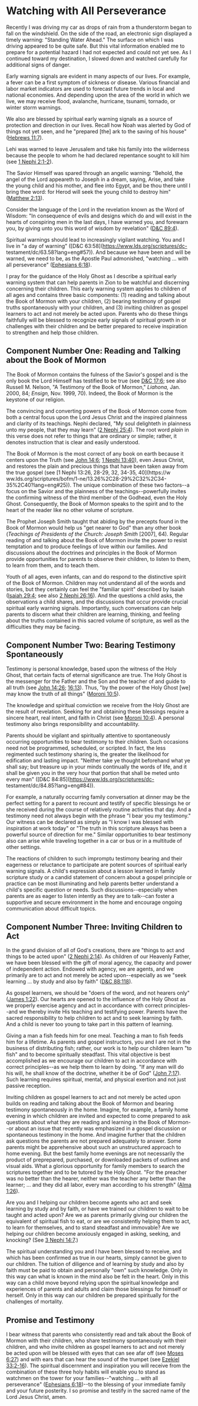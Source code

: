 # Watching with All Perseverance

Recently I was driving my car as drops of rain from a thunderstorm began to
fall on the windshield. On the side of the road, an electronic sign displayed
a timely warning: "Standing Water Ahead." The surface on which I was driving
appeared to be quite safe. But this vital information enabled me to prepare
for a potential hazard I had not expected and could not yet see. As I
continued toward my destination, I slowed down and watched carefully for
additional signs of danger.

Early warning signals are evident in many aspects of our lives. For example, a
fever can be a first symptom of sickness or disease. Various financial and
labor market indicators are used to forecast future trends in local and
national economies. And depending upon the area of the world in which we live,
we may receive flood, avalanche, hurricane, tsunami, tornado, or winter storm
warnings.

We also are blessed by spiritual early warning signals as a source of
protection and direction in our lives. Recall how Noah was alerted by God of
things not yet seen, and he "prepared [the] ark to the saving of his house"
([Hebrews 11:7](https://www.lds.org/scriptures/nt/heb/11.7?lang=eng#6)).

Lehi was warned to leave Jerusalem and take his family into the wilderness
because the people to whom he had declared repentance sought to kill him (see
[1 Nephi 2:1-2](https://www.lds.org/scriptures/bofm/1-ne/2.1-2?lang=eng#0)).

The Savior Himself was spared through an angelic warning: "Behold, the angel
of the Lord appeareth to Joseph in a dream, saying, Arise, and take the young
child and his mother, and flee into Egypt, and be thou there until I bring
thee word: for Herod will seek the young child to destroy him" ([Matthew
2:13](https://www.lds.org/scriptures/nt/matt/2.13?lang=eng#12)).

Consider the language of the Lord in the revelation known as the Word of
Wisdom: "In consequence of evils and designs which do and will exist in the
hearts of conspiring men in the last days, I have warned you, and forewarn
you, by giving unto you this word of wisdom by revelation" ([D&amp;C
89:4](https://www.lds.org/scriptures/dc-testament/dc/89.4?lang=eng#3)).

Spiritual warnings should lead to increasingly vigilant watching. You and I
live in "a day of warning" ([D&amp;C 63:58](https://www.lds.org/scriptures/dc-
testament/dc/63.58?lang=eng#57)). And because we have been and will be warned,
we need to be, as the Apostle Paul admonished, "watching ... with all
perseverance" ([Ephesians
6:18](https://www.lds.org/scriptures/nt/eph/6.18?lang=eng#17)).

I pray for the guidance of the Holy Ghost as I describe a spiritual early
warning system that can help parents in Zion to be watchful and discerning
concerning their children. This early warning system applies to children of
all ages and contains three basic components: (1) reading and talking about
the Book of Mormon with your children, (2) bearing testimony of gospel truths
spontaneously with your children, and (3) inviting children as gospel learners
to act and not merely be acted upon. Parents who do these things faithfully
will be blessed to recognize early signals of spiritual growth in or
challenges with their children and be better prepared to receive inspiration
to strengthen and help those children.

## Component Number One: Reading and Talking about the Book of Mormon

The Book of Mormon contains the fulness of the Savior's gospel and is the only
book the Lord Himself has testified to be true (see [D&amp;C
17:6](https://www.lds.org/scriptures/dc-testament/dc/17.6?lang=eng#5); see
also Russell M. Nelson, "A Testimony of the Book of Mormon," _Liahona,_ Jan.
2000, 84; _Ensign,_ Nov. 1999, 70). Indeed, the Book of Mormon is the keystone
of our religion.

The convincing and converting powers of the Book of Mormon come from both a
central focus upon the Lord Jesus Christ and the inspired plainness and
clarity of its teachings. Nephi declared, "My soul delighteth in plainness
unto my people, that they may learn" ([2 Nephi
25:4](https://www.lds.org/scriptures/bofm/2-ne/25.4?lang=eng#3)). The root
word _plain_ in this verse does not refer to things that are ordinary or
simple; rather, it denotes instruction that is clear and easily understood.

The Book of Mormon is the most correct of any book on earth because it centers
upon the Truth (see [John
14:6](https://www.lds.org/scriptures/nt/john/14.6?lang=eng#5); [1 Nephi
13:40](https://www.lds.org/scriptures/bofm/1-ne/13.40?lang=eng#39)), even
Jesus Christ, and restores the plain and precious things that have been taken
away from the true gospel (see [1 Nephi 13:26, 28-29, 32, 34-35, 40](https://w
ww.lds.org/scriptures/bofm/1-ne/13.26%2C28-29%2C32%2C34-35%2C40?lang=eng#25)).
The unique combination of these two factors--a focus on the Savior and the
plainness of the teachings--powerfully invites the confirming witness of the
third member of the Godhead, even the Holy Ghost. Consequently, the Book of
Mormon speaks to the spirit and to the heart of the reader like no other
volume of scripture.

The Prophet Joseph Smith taught that abiding by the precepts found in the Book
of Mormon would help us "get nearer to God" than any other book (_Teachings of
Presidents of the Church: Joseph Smith_ [2007], 64). Regular reading of and
talking about the Book of Mormon invite the power to resist temptation and to
produce feelings of love within our families. And discussions about the
doctrines and principles in the Book of Mormon provide opportunities for
parents to observe their children, to listen to them, to learn from them, and
to teach them.

Youth of all ages, even infants, can and do respond to the distinctive spirit
of the Book of Mormon. Children may not understand all of the words and
stories, but they certainly can feel the "familiar spirit" described by Isaiah
([Isaiah 29:4](https://www.lds.org/scriptures/ot/isa/29.4?lang=eng#3); see
also [2 Nephi
26:16](https://www.lds.org/scriptures/bofm/2-ne/26.16?lang=eng#15)). And the
questions a child asks, the observations a child shares, and the discussions
that occur provide crucial spiritual early warning signals. Importantly, such
conversations can help parents to discern what their children are learning,
thinking, and feeling about the truths contained in this sacred volume of
scripture, as well as the difficulties they may be facing.

## Component Number Two: Bearing Testimony Spontaneously

Testimony is personal knowledge, based upon the witness of the Holy Ghost,
that certain facts of eternal significance are true. The Holy Ghost is the
messenger for the Father and the Son and the teacher of and guide to all truth
(see [John 14:26](https://www.lds.org/scriptures/nt/john/14.26?lang=eng#25);
[16:13](https://www.lds.org/scriptures/nt/john/16.13?lang=eng#12)). Thus, "by
the power of the Holy Ghost [we] may know the truth of all things" ([Moroni
10:5](https://www.lds.org/scriptures/bofm/moro/10.5?lang=eng#4)).

The knowledge and spiritual conviction we receive from the Holy Ghost are the
result of revelation. Seeking for and obtaining these blessings require a
sincere heart, real intent, and faith in Christ (see [Moroni
10:4](https://www.lds.org/scriptures/bofm/moro/10.4?lang=eng#3)). A personal
testimony also brings responsibility and accountability.

Parents should be vigilant and spiritually attentive to spontaneously
occurring opportunities to bear testimony to their children. Such occasions
need not be programmed, scheduled, or scripted. In fact, the less regimented
such testimony sharing is, the greater the likelihood for edification and
lasting impact. "Neither take ye thought beforehand what ye shall say; but
treasure up in your minds continually the words of life, and it shall be given
you in the very hour that portion that shall be meted unto every man"
([D&amp;C 84:85](https://www.lds.org/scriptures/dc-
testament/dc/84.85?lang=eng#84)).

For example, a naturally occurring family conversation at dinner may be the
perfect setting for a parent to recount and testify of specific blessings he
or she received during the course of relatively routine activities that day.
And a testimony need not always begin with the phrase "I bear you my
testimony." Our witness can be declared as simply as "I know I was blessed
with inspiration at work today" or "The truth in this scripture always has
been a powerful source of direction for me." Similar opportunities to bear
testimony also can arise while traveling together in a car or bus or in a
multitude of other settings.

The reactions of children to such impromptu testimony bearing and their
eagerness or reluctance to participate are potent sources of spiritual early
warning signals. A child's expression about a lesson learned in family
scripture study or a candid statement of concern about a gospel principle or
practice can be most illuminating and help parents better understand a child's
specific question or needs. Such discussions--especially when parents are as
eager to listen intently as they are to talk--can foster a supportive and
secure environment in the home and encourage ongoing communication about
difficult topics.

## Component Number Three: Inviting Children to Act

In the grand division of all of God's creations, there are "things to act and
things to be acted upon" ([2 Nephi
2:14](https://www.lds.org/scriptures/bofm/2-ne/2.14?lang=eng#13)). As children
of our Heavenly Father, we have been blessed with the gift of moral agency,
the capacity and power of independent action. Endowed with agency, we are
agents, and we primarily are to act and not merely be acted upon--especially
as we "seek learning ... by study and also by faith" ([D&amp;C
88:118](https://www.lds.org/scriptures/dc-testament/dc/88.118?lang=eng#117)).

As gospel learners, we should be "doers of the word, and not hearers only"
([James 1:22](https://www.lds.org/scriptures/nt/james/1.22?lang=eng#21)). Our
hearts are opened to the influence of the Holy Ghost as we properly exercise
agency and act in accordance with correct principles--and we thereby invite
His teaching and testifying power. Parents have the sacred responsibility to
help children to act and to seek learning by faith. And a child is never too
young to take part in this pattern of learning.

Giving a man a fish feeds him for one meal. Teaching a man to fish feeds him
for a lifetime. As parents and gospel instructors, you and I are not in the
business of distributing fish; rather, our work is to help our children learn
"to fish" and to become spiritually steadfast. This vital objective is best
accomplished as we encourage our children to act in accordance with correct
principles--as we help them to learn by doing. "If any man will do his will,
he shall know of the doctrine, whether it be of God" ([John
7:17](https://www.lds.org/scriptures/nt/john/7.17?lang=eng#16)). Such learning
requires spiritual, mental, and physical exertion and not just passive
reception.

Inviting children as gospel learners to act and not merely be acted upon
builds on reading and talking about the Book of Mormon and bearing testimony
spontaneously in the home. Imagine, for example, a family home evening in
which children are invited and expected to come prepared to ask questions
about what they are reading and learning in the Book of Mormon--or about an
issue that recently was emphasized in a gospel discussion or spontaneous
testimony in the home. And imagine further that the children ask questions the
parents are not prepared adequately to answer. Some parents might be
apprehensive about such an unstructured approach to home evening. But the best
family home evenings are not necessarily the product of preprepared,
purchased, or downloaded packets of outlines and visual aids. What a glorious
opportunity for family members to search the scriptures together and to be
tutored by the Holy Ghost. "For the preacher was no better than the hearer,
neither was the teacher any better than the learner; ... and they did all labor,
every man according to his strength" ([Alma
1:26](https://www.lds.org/scriptures/bofm/alma/1.26?lang=eng#25)).

Are you and I helping our children become agents who act and seek learning by
study and by faith, or have we trained our children to wait to be taught and
acted upon? Are we as parents primarily giving our children the equivalent of
spiritual fish to eat, or are we consistently helping them to act, to learn
for themselves, and to stand steadfast and immovable? Are we helping our
children become anxiously engaged in asking, seeking, and knocking? (See [3
Nephi 14:7](https://www.lds.org/scriptures/bofm/3-ne/14.7?lang=eng#6).)

The spiritual understanding you and I have been blessed to receive, and which
has been confirmed as true in our hearts, simply cannot be given to our
children. The tuition of diligence and of learning by study and also by faith
must be paid to obtain and personally "own" such knowledge. Only in this way
can what is known in the mind also be felt in the heart. Only in this way can
a child move beyond relying upon the spiritual knowledge and experiences of
parents and adults and claim those blessings for himself or herself. Only in
this way can our children be prepared spiritually for the challenges of
mortality.

## Promise and Testimony

I bear witness that parents who consistently read and talk about the Book of
Mormon with their children, who share testimony spontaneously with their
children, and who invite children as gospel learners to act and not merely be
acted upon will be blessed with eyes that can see afar off (see [Moses
6:27](https://www.lds.org/scriptures/pgp/moses/6.27?lang=eng#26)) and with
ears that can hear the sound of the trumpet (see [Ezekiel
33:2-16](https://www.lds.org/scriptures/ot/ezek/33.2-16?lang=eng#1)). The
spiritual discernment and inspiration you will receive from the combination of
these three holy habits will enable you to stand as watchmen on the tower for
your families--"watching ... with all perseverance" ([Ephesians
6:18](https://www.lds.org/scriptures/nt/eph/6.18?lang=eng#17))--to the
blessing of your immediate family and your future posterity. I so promise and
testify in the sacred name of the Lord Jesus Christ, amen.

